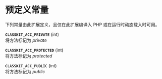 预定义常量
==========

下列常量由此扩展定义，且仅在此扩展编译入 PHP 或在运行时动态载入时可用。

**`CLASSKIT_ACC_PRIVATE`** (<span class="type">int</span>)  
<span class="simpara"> 将方法标记为 *private* </span>

**`CLASSKIT_ACC_PROTECTED`** (<span class="type">int</span>)  
<span class="simpara"> 将方法标记为 *protected* </span>

**`CLASSKIT_ACC_PUBLIC`** (<span class="type">int</span>)  
<span class="simpara"> 将方法标记为 *public* </span>
